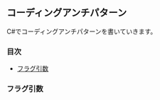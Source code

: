 ## コーディングアンチパターン
C#でコーディングアンチパターンを書いていきます。

### 目次
- [フラグ引数](#FlagArgs)



<span id="FlagArgs"></span>
### フラグ引数

